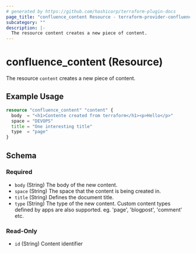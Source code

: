 ```yaml
---
# generated by https://github.com/hashicorp/terraform-plugin-docs
page_title: "confluence_content Resource - terraform-provider-confluence"
subcategory: ""
description: |-
  The resource content creates a new piece of content.
---
```


# confluence_content (Resource)

The resource ```content``` creates a new piece of content.

## Example Usage

```terraform
resource "confluence_content" "content" {
  body  = "<h1>Contente created from terraform</h1><p>Hello</p>"
  space = "DEVOPS"
  title = "One interesting title"
  type  = "page"
}
```

<!-- schema generated by tfplugindocs -->
## Schema

### Required

- `body` (String) The body of the new content.
- `space` (String) The space that the content is being created in.
- `title` (String) Defines the document title.
- `type` (String) The type of the new content. Custom content types defined by apps are also supported. eg. 'page', 'blogpost', 'comment' etc.

### Read-Only

- `id` (String) Content identifier


